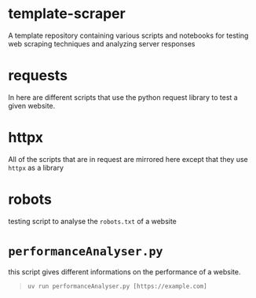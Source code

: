 # template-scraper
A template repository containing various scripts and notebooks for testing web scraping techniques and analyzing server responses

# requests
In here are different scripts that use the python request library to test a given website.

# httpx
All of the scripts that are in request are mirrored here except that they use `httpx` as a library

# robots
testing script to analyse the `robots.txt` of a website

# `performanceAnalyser.py`
this script gives different informations on the performance of a website.
> `uv run performanceAnalyser.py [https://example.com]`

